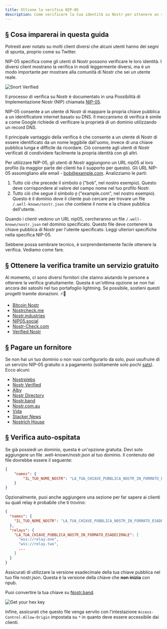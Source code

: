 ```yaml
---
title: Ottiene la verifica NIP-05
description: Come verificare la tua identità su Nostr per ottenere un segno di verifica e un modo più facile per condividere il tuo account.
---
```


## [§](#cosa-imparerai) Cosa imparerai in questa guida

Potresti aver notato su molti client diversi che alcuni utenti hanno dei segni di spunta, proprio come su Twitter.

NIP-05 specifica come gli utenti di Nostr possono verificare le loro identità. I diversi client mostrano la verifica in modi leggermente diversi, ma è un modo importante per mostrare alla comunità di Nostr che sei un utente reale.

![Snort Verified](/images/snort-verified.webp)

Il processo di verifica su Nostr è documentato in una Possibilità di Implementazione Nostr (NIP) chiamata [NIP-05](https://github.com/nostr-protocol/nips/blob/master/05.md).

NIP-05 consente a un utente di Nostr di mappare la propria chiave pubblica a un identificatore internet basato su DNS. Il meccanismo di verifica è simile a come Google richiede di verificare la proprietà di un dominio utilizzando un record DNS.

Il principale vantaggio della verifica è che consente a un utente di Nostr di essere identificato da un nome leggibile dall'uomo, invece di una chiave pubblica lunga e difficile da ricordare. Ciò consente agli utenti di Nostr verificati di condividere facilmente la propria identità con gli altri.

Per utilizzare NIP-05, gli utenti di Nostr aggiungono un URL nip05 al loro profilo (la maggior parte dei clienti ha il supporto per questo). Gli URL NIP-05 assomigliano alle email - bob@example.com. Analizziamo le parti:

1. Tutto ciò che precede il simbolo `@` ("bob", nel nostro esempio). Questo deve corrispondere al valore del campo nome nel tuo profilo Nostr.
1. Tutto ciò che segue il simbolo `@` ("example.com", nel nostro esempio). Questo è il dominio dove il cliente può cercare per trovare un file `/.well-known/nostr.json` che contiene il nome e la chiave pubblica dell'utente.

Quando i clienti vedono un URL nip05, cercheranno un file `/.well-known/nostr.json` nel dominio specificato. Questo file deve contenere la chiave pubblica di Nostr per l'utente specificato. Leggi ulteriori specifiche nella specifica NIP-05.

Sebbene possa sembrare tecnico, è sorprendentemente facile ottenere la verifica. Vediamo come fare.

## [§](#verifica-gratuito) Ottenere la verifica tramite un servizio gratuito

Al momento, ci sono diversi fornitori che stanno aiutando le persone a ottenere la verifica gratuitamente. Questa è un'ottima opzione se non hai ancora dei satoshi nel tuo portafoglio lightning. Se possibile, sostieni questi progetti tramite donazioni. ⚡🤙

-   [Bitcoin Nostr](https://bitcoinnostr.com/)
-   [Nostrcheck.me](https://nostrcheck.me)
-   [Nostr.industries](https://nostr.industries/)
-   [NIP05.social](https://nip05.social)
-   [Nostr-Check.com](https://nostr-check.com/)
-   [Verified Nostr](https://verified-nostr.com/)

## [§](#verifica-a-pagamento) Pagare un fornitore

Se non hai un tuo dominio o non vuoi configurarlo da solo, puoi usufruire di un servizio NIP-05 gratuito o a pagamento (solitamente solo pochi [sats](https://coinmarketcap.com/alexandria/glossary/satoshi-sats)). Ecco alcuni:

-   [Nostrplebs](https://nostrplebs.com)
-   [Nostr Verified](https://nostrverified.com)
-   [Alby](https://getalby.com)
-   [Nostr Directory](https://nostr.directory)
-   [Nostr.band](https://nip05.nostr.band)
-   [Nostr.com.au](https://nostr.com.au)
-   [Vida](https://Vida.page)
-   [Stacker News](https://stacker.news)
-   [Nostrich House](https://nostrich.house)

## [§](#verifica-auto-ospitata) Verifica auto-ospitata

Se già possiedi un dominio, questa è un'opzione gratuita. Devi solo aggiungere un file .well-known/nostr.json al tuo dominio. Il contenuto del file dovrebbe essere il seguente:

```json
{
    "names": {
        "IL_TUO_NOME_NOSTR": "LA_TUA_CHIAVE_PUBBLICA_NOSTR_IN_FORMATO_ESADECIMALE"
    }
}
```

Opzionalmente, puoi anche aggiungere una sezione per far sapere ai clienti su quali relay è probabile che ti trovino:

```json
{
  "names": {
    "IL_TUO_NOME_NOSTR": "LA_TUA_CHIAVE_PUBBLICA_NOSTR_IN_FORMATO_ESADECIMALE"
  },
  "relays": {
    "LA_TUA_CHIAVE_PUBBLICA_NOSTR_IN_FORMATO_ESADECIMALE": [
      "wss://relay.one",
      "wss://relay.two",
      ...
    ]
  }
}
```

Assicurati di utilizzare la versione esadecimale della tua chiave pubblica nel tuo file nostr.json. Questa è la versione della chiave che **non inizia** con npub.

Puoi convertire la tua chiave su [Nostr.band](https://nostr.band).

![Get your hex key](/images/get-hex-key.webp)

Infine, assicurati che questo file venga servito con l'intestazione `Access-Control-Allow-Origin` impostata su `*` in quanto deve essere accessibile dai clienti.
